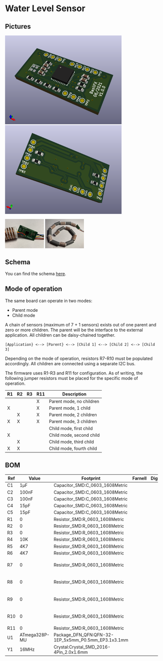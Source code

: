 # Water Level Sensor

## Pictures
[<img src="Pictures/TopView.png" width="384" alt="Top view 3D render of board.">](Pictures/TopView.png)
[<img src="Pictures/BottomView.png" width="384" alt="Bottom view 3D render of board.">](Pictures/BottomView.png)

[<img src="Pictures/Image1.jpg" width="128" alt="Image 1 of complete board.">](Pictures/Image1.jpg)
[<img src="Pictures/Image2.jpg" width="128" alt="Image 2 of complete board.">](Pictures/Image2.jpg)

## Schema
You can find the schema [here](Water-Level-Sensor.pdf).

## Mode of operation
The same board can operate in two modes:

* Parent mode
* Child mode

A chain of sensors (maximum of 7 + 1 sensors) exists out of one parent and zero
or more children. The parent will be the interface to the external application.
All children can be daisy-chained together.

```
[Application} <--> [Parent} <--> [Child 1] <--> [Child 2] <--> [Child 3]
```

Depending on the mode of operation, resistors R7-R10 must be populated
accordingly. All children are connected using a separate I2C bus.

The firmware uses R1-R3 and R11 for configuration. As of writing, the following
jumper resistors must be placed for the specific mode of operation.

| R1 | R2 | R3 | R11 | Description
|----|----|----|-----|--------------------------|
|    |    |    | X   | Parent mode, no children |
| X  |    |    | X   | Parent mode, 1 child     |
|    | X  |    | X   | Parent mode, 2 children  |
| X  | X  |    | X   | Parent mode, 3 children  |
|    |    |    |     | Child mode, first child  |
| X  |    |    |     | Child mode, second child |
|    | X  |    |     | Child mode, third child  |
| X  | X  |    |     | Child mode, fourth child |

## BOM
| Ref  | Value         | Footprint                                           | Farnell | DigiKey | Notes            |
|------|---------------|-----------------------------------------------------|---------|---------|------------------|
| C1   | 1µF           | Capacitor_SMD:C_0603_1608Metric                     |         |         |                  |
| C2   | 100nF         | Capacitor_SMD:C_0603_1608Metric                     |         |         |                  |
| C3   | 100nF         | Capacitor_SMD:C_0603_1608Metric                     |         |         |                  |
| C4   | 15pF          | Capacitor_SMD:C_0603_1608Metric                     |         |         |                  |
| C5   | 15pF          | Capacitor_SMD:C_0603_1608Metric                     |         |         |                  |
| R1   | 0             | Resistor_SMD:R_0603_1608Metric                      |         |         |                  |
| R2   | 0             | Resistor_SMD:R_0603_1608Metric                      |         |         |                  |
| R3   | 0             | Resistor_SMD:R_0603_1608Metric                      |         |         |                  |
| R4   | 10K           | Resistor_SMD:R_0603_1608Metric                      |         |         |                  |
| R5   | 4K7           | Resistor_SMD:R_0603_1608Metric                      |         |         |                  |
| R6   | 4K7           | Resistor_SMD:R_0603_1608Metric                      |         |         |                  |
| R7   | 0             | Resistor_SMD:R_0603_1608Metric                      |         |         | Parent-mode only |
| R8   | 0             | Resistor_SMD:R_0603_1608Metric                      |         |         | Parent-mode only |
| R9   | 0             | Resistor_SMD:R_0603_1608Metric                      |         |         | Child-mode only  |
| R10  | 0             | Resistor_SMD:R_0603_1608Metric                      |         |         | Child-mode only  |
| R11  | 0             | Resistor_SMD:R_0603_1608Metric                      |         |         |                  |
| U1   | ATmega328P-MU | Package_DFN_QFN:QFN-32-1EP_5x5mm_P0.5mm_EP3.1x3.1mm |         |         |                  |
| Y1   | 16MHz         | Crystal:Crystal_SMD_2016-4Pin_2.0x1.6mm             |         |         |                  |